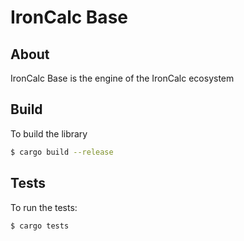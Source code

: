 # IronCalc Base

## About

IronCalc Base is the engine of the IronCalc ecosystem


## Build
To build the library

```bash
$ cargo build --release
```

## Tests

To run the tests:

```bash
$ cargo tests
```






